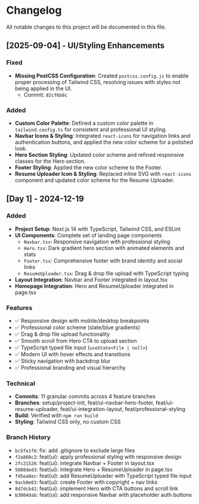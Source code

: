 # Changelog

All notable changes to this project will be documented in this file.

## [2025-09-04] - UI/Styling Enhancements

### Fixed
- **Missing PostCSS Configuration**: Created `postcss.config.js` to enable proper processing of Tailwind CSS, resolving issues with styles not being applied in the UI.
  - Commit: `82cf6b8c`

### Added
- **Custom Color Palette**: Defined a custom color palette in `tailwind.config.ts` for consistent and professional UI styling.
- **Navbar Icons & Styling**: Integrated `react-icons` for navigation links and authentication buttons, and applied the new color scheme for a polished look.
- **Hero Section Styling**: Updated color scheme and refined responsive classes for the Hero section.
- **Footer Styling**: Applied the new color scheme to the Footer.
- **Resume Uploader Icon & Styling**: Replaced inline SVG with `react-icons` component and updated color scheme for the Resume Uploader.

## [Day 1] - 2024-12-19

### Added
- **Project Setup**: Next.js 14 with TypeScript, Tailwind CSS, and ESLint
- **UI Components**: Complete set of landing page components
  - `Navbar.tsx`: Responsive navigation with professional styling
  - `Hero.tsx`: Dark gradient hero section with animated elements and stats
  - `Footer.tsx`: Comprehensive footer with brand identity and social links
  - `ResumeUploader.tsx`: Drag & drop file upload with TypeScript typing
- **Layout Integration**: Navbar and Footer integrated in layout.tsx
- **Homepage Integration**: Hero and ResumeUploader integrated in page.tsx

### Features
- ✅ Responsive design with mobile/desktop breakpoints
- ✅ Professional color scheme (slate/blue gradients)
- ✅ Drag & drop file upload functionality
- ✅ Smooth scroll from Hero CTA to upload section
- ✅ TypeScript typed file input (`useState<File | null>`)
- ✅ Modern UI with hover effects and transitions
- ✅ Sticky navigation with backdrop blur
- ✅ Professional branding and visual hierarchy

### Technical
- **Commits**: 11 granular commits across 4 feature branches
- **Branches**: setup/project-init, feat/ui-navbar-hero-footer, feat/ui-resume-uploader, feat/ui-integration-layout, feat/professional-styling
- **Build**: Verified with `npm run build`
- **Styling**: Tailwind CSS only, no custom CSS

### Branch History
- `bc5fe1f6`: fix: add .gitignore to exclude large files
- `f2a860c2`: feat(ui): apply professional styling with responsive design
- `2fc21526`: feat(ui): integrate Navbar + Footer in layout.tsx
- `5888ded3`: feat(ui): integrate Hero + ResumeUploader in page.tsx
- `fd5ea8ec`: feat(ui): add ResumeUploader with TypeScript typed file input
- `9acb0e03`: feat(ui): create Footer with copyright + nav links
- `8d7dcb41`: feat(ui): implement Hero with CTA buttons and scroll link
- `b3004dab`: feat(ui): add responsive Navbar with placeholder auth buttons
